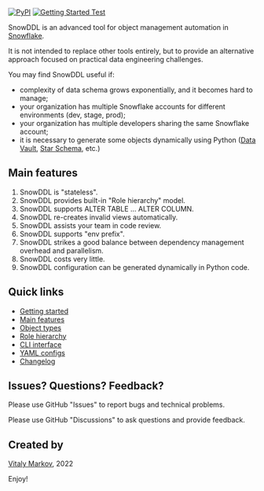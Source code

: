 [![PyPI](https://badge.fury.io/py/snowddl.svg)](https://badge.fury.io/py/snowddl)
[![Getting Started Test](https://github.com/littleK0i/SnowDDL/actions/workflows/getting_started.yml/badge.svg)](https://github.com/littleK0i/SnowDDL/actions/workflows/getting_started.yml)

SnowDDL is an advanced tool for object management automation in [Snowflake](http://snowflake.com).

It is not intended to replace other tools entirely, but to provide an alternative approach focused on practical data engineering challenges.

You may find SnowDDL useful if:

- complexity of data schema grows exponentially, and it becomes hard to manage;
- your organization has multiple Snowflake accounts for different environments (dev, stage, prod);
- your organization has multiple developers sharing the same Snowflake account;
- it is necessary to generate some objects dynamically using Python ([Data Vault](https://en.wikipedia.org/wiki/Data_vault_modeling), [Star Schema](https://en.wikipedia.org/wiki/Star_schema), etc.)

## Main features

1. SnowDDL is "stateless".
2. SnowDDL provides built-in "Role hierarchy" model.
3. SnowDDL supports ALTER TABLE ... ALTER COLUMN.
4. SnowDDL re-creates invalid views automatically.
5. SnowDDL assists your team in code review.
6. SnowDDL supports "env prefix".
7. SnowDDL strikes a good balance between dependency management overhead and parallelism.
8. SnowDDL costs very little.
9. SnowDDL configuration can be generated dynamically in Python code.

## Quick links

- [Getting started](https://docs.snowddl.com/getting-started)
- [Main features](https://docs.snowddl.com/features)
- [Object types](https://docs.snowddl.com/object-types)
- [Role hierarchy](https://docs.snowddl.com/role-hierarchy)
- [CLI interface](https://docs.snowddl.com/basic/cli)
- [YAML configs](https://docs.snowddl.com/basic/yaml-configs)
- [Changelog](/CHANGELOG.md)

## Issues? Questions? Feedback?

Please use GitHub "Issues" to report bugs and technical problems.

Please use GitHub "Discussions" to ask questions and provide feedback.

## Created by
[Vitaly Markov](https://www.linkedin.com/in/markov-vitaly/), 2022

Enjoy!
